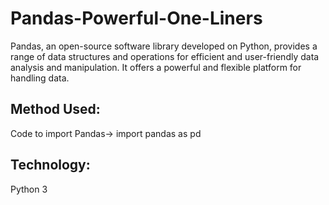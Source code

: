 # Pandas-Powerful-One-Liners
Pandas, an open-source software library developed on Python, provides a range of data structures and operations for efficient and user-friendly data analysis and manipulation. It offers a powerful and flexible platform for handling data.

## Method Used:
Code to import Pandas-> import pandas as pd

## Technology:
Python 3
